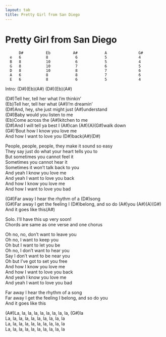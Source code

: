 ```yaml
---
layout: tab
title: Pretty Girl from San Diego
---
```

# Pretty Girl from San Diego

``` 
      D#          Eb          A#            A              G#  
  e   6           8            6            5              4
  B   8           10           6            5              4
  G   8           10           7            6              5
  D   8           10           8            7              6
  A   6           8            8            7              6    
  E   6           8            6            5              4  
```

Intro: (D\#)(Eb)(A\#) (D\#)(Eb)(A\#)  
  
(D\#)Tell her, tell her what I’m thinkin’  
(Eb)Tell her, tell her what (A\#)I’m dreamin’  
(D\#)And, hey, she just might just (A\#)understand  
(D\#)Baby would you listen to me  
(Eb)Come across the (A\#)kitchen to me  
(D\#)And I will tell ya best I (A\#)can (A\#)(A)(G\#)walk down  
(G\#)‘Bout how I know you love me  
And how I want to love you (D\#)back(A\#)(D\#)  
  
People, people, people, they make it sound so easy  
They say just do what your heart tells you to  
But sometimes you cannot feel it  
Sometimes you cannot hear it  
Sometimes it won’t talk back to you  
And yeah I know you love me  
And yeah I want to love you back  
And how I know you love me  
And how I want to love you bad  
  
(G\#)Far away I hear the rhythm of a (D\#)song  
(G\#)Far away I get the feeling I (D\#)belong, and so do (A\#)you
(A\#)(A)(G\#)  
And it goes like this(A\#)  
  
Solo. I'll have this up very soon\!  
Chords are same as one verse and one chorus  
  
Oh no, no, don’t want to leave you  
Oh no, I want to keep you  
Oh but I want to let you be  
Oh no, I don’t want to hear you  
Say I don’t want to be near you  
Oh but I’ve got to set you free  
And how I know you love me  
And how I want to love you back  
And yeah I know you love me  
And yeah I want to love you bad  
  
Far away I hear the rhythm of a song  
Far away I get the feeling I belong, and so do you  
And it goes like this  
  
(A\#)La, la, la, la, la, la, la, la, la, (G\#)la  
La, la, la, la, la, la, la, la, la, la  
La, la, la, la, la, la, la, la, la, la  
La, la, la, la, la, la, la, la, la, la
